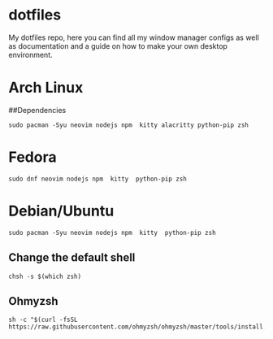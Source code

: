# dotfiles
My dotfiles repo, here you can find all my window manager configs as well as documentation and a guide on how to make your own desktop environment. 
# Arch Linux
##Dependencies
```
sudo pacman -Syu neovim nodejs npm  kitty alacritty python-pip zsh
```
# Fedora 
```
sudo dnf neovim nodejs npm  kitty  python-pip zsh
```
# Debian/Ubuntu
```
sudo pacman -Syu neovim nodejs npm  kitty  python-pip zsh
```
## Change the default shell
```
chsh -s $(which zsh)
```
## Ohmyzsh
```
sh -c "$(curl -fsSL https://raw.githubusercontent.com/ohmyzsh/ohmyzsh/master/tools/install.sh)"
```
